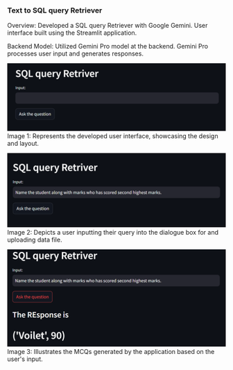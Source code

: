 ### Text to SQL query Retriever

Overview:
Developed a SQL query Retriever with Google Gemini.
User interface built using the Streamlit application.

Backend Model:
Utilized Gemini Pro model at the backend.
Gemini Pro processes user input and generates responses.

![User Interface](images/user_interface.PNG)
Image 1: Represents the developed user interface, showcasing the design and layout.

![Input Prompt](images/input.PNG)
Image 2: Depicts a user inputting their query into the dialogue box for and uploading data file.

![Response](images/response.PNG)
Image 3: Illustrates the MCQs generated by the application based on the user's input.
